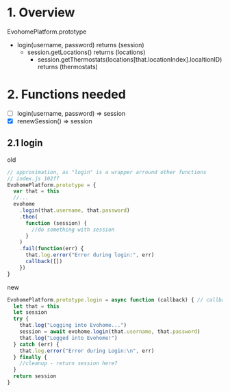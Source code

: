 # 1. Overview

EvohomePlatform.prototype
- login(username, password) returns (session)
  - session.getLocations() returns (locations)
    - session.getThermostats(locations[that.locationIndex].localtionID) returns (thermostats)



# 2. Functions needed
- [ ] login(username, password) => session
- [x] renewSession() => session

## 2.1 login
old
```js
// approximation, as "login" is a wrapper arround other functions
// index.js 102ff
EvohomePlatform.prototype = {
  var that = this
  //...
  evohome
    .login(that.username, that.password)
    .then(
      function (session) {
        //do something with session
      }
    )
    .fail(function(err) {
      that.log.error("Error during login:", err)
      callback([])
    })
}
```
new
```js
EvohomePlatform.prototype.login = async function (callback) { // callback needed?
  let that = this
  let session
  try {
    that.log("Logging into Evohome...")
    session = await evohome.login(that.username, that.password)
    that.log("Logged into Evohome!")
  } catch (err) {
    that.log.error("Error during Login:\n", err)
  } finally {
    //cleanup - return session here?
  }
  return session
}
```